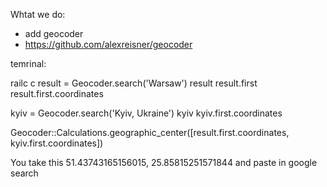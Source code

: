 Whtat we do:

- add geocoder
- https://github.com/alexreisner/geocoder

temrinal:

railc c
result = Geocoder.search('Warsaw')
result 
result.first
result.first.coordinates

kyiv = Geocoder.search('Kyiv, Ukraine')
kyiv
kyiv.first.coordinates

Geocoder::Calculations.geographic_center([result.first.coordinates, kyiv.first.coordinates])


You take this  51.43743165156015, 25.85815251571844 and paste in google search 